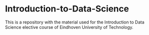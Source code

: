 # Introduction-to-Data-Science
This is a repository with the material used for the Introduction to Data Science elective course of Eindhoven University of Technology.
